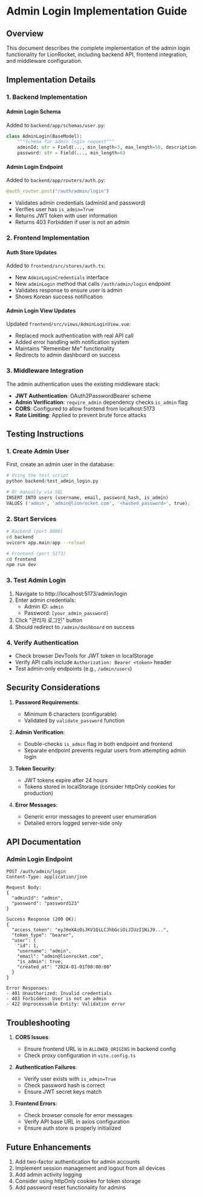 # Admin Login Implementation Guide

## Overview
This document describes the complete implementation of the admin login functionality for LionRocket, including backend API, frontend integration, and middleware configuration.

## Implementation Details

### 1. Backend Implementation

#### Admin Login Schema
Added to `backend/app/schemas/user.py`:
```python
class AdminLogin(BaseModel):
    """Schema for admin login request"""
    adminId: str = Field(..., min_length=3, max_length=50, description="Admin username")
    password: str = Field(..., min_length=6)
```

#### Admin Login Endpoint
Added to `backend/app/routers/auth.py`:
```python
@auth_router.post("/auth/admin/login")
```
- Validates admin credentials (adminId and password)
- Verifies user has `is_admin=True` 
- Returns JWT token with user information
- Returns 403 Forbidden if user is not an admin

### 2. Frontend Implementation

#### Auth Store Updates
Added to `frontend/src/stores/auth.ts`:
- New `AdminLoginCredentials` interface
- New `adminLogin` method that calls `/auth/admin/login` endpoint
- Validates response to ensure user is admin
- Shows Korean success notification

#### Admin Login View Updates
Updated `frontend/src/views/AdminLoginView.vue`:
- Replaced mock authentication with real API call
- Added error handling with notification system
- Maintains "Remember Me" functionality
- Redirects to admin dashboard on success

### 3. Middleware Integration

The admin authentication uses the existing middleware stack:
- **JWT Authentication**: OAuth2PasswordBearer scheme
- **Admin Verification**: `require_admin` dependency checks `is_admin` flag
- **CORS**: Configured to allow frontend from localhost:5173
- **Rate Limiting**: Applied to prevent brute force attacks

## Testing Instructions

### 1. Create Admin User
First, create an admin user in the database:

```python
# Using the test script
python backend/test_admin_login.py

# Or manually via SQL
INSERT INTO users (username, email, password_hash, is_admin) 
VALUES ('admin', 'admin@lionrocket.com', '<hashed_password>', true);
```

### 2. Start Services
```bash
# Backend (port 8000)
cd backend
uvicorn app.main:app --reload

# Frontend (port 5173)
cd frontend
npm run dev
```

### 3. Test Admin Login
1. Navigate to http://localhost:5173/admin/login
2. Enter admin credentials:
   - Admin ID: `admin`
   - Password: `[your_admin_password]`
3. Click "관리자 로그인" button
4. Should redirect to `/admin/dashboard` on success

### 4. Verify Authentication
- Check browser DevTools for JWT token in localStorage
- Verify API calls include `Authorization: Bearer <token>` header
- Test admin-only endpoints (e.g., `/admin/users`)

## Security Considerations

1. **Password Requirements**:
   - Minimum 6 characters (configurable)
   - Validated by `validate_password` function

2. **Admin Verification**:
   - Double-checks `is_admin` flag in both endpoint and frontend
   - Separate endpoint prevents regular users from attempting admin login

3. **Token Security**:
   - JWT tokens expire after 24 hours
   - Tokens stored in localStorage (consider httpOnly cookies for production)

4. **Error Messages**:
   - Generic error messages to prevent user enumeration
   - Detailed errors logged server-side only

## API Documentation

### Admin Login Endpoint
```
POST /auth/admin/login
Content-Type: application/json

Request Body:
{
  "adminId": "admin",
  "password": "password123"
}

Success Response (200 OK):
{
  "access_token": "eyJ0eXAiOiJKV1QiLCJhbGciOiJIUzI1NiJ9...",
  "token_type": "bearer",
  "user": {
    "id": 1,
    "username": "admin",
    "email": "admin@lionrocket.com",
    "is_admin": true,
    "created_at": "2024-01-01T00:00:00"
  }
}

Error Responses:
- 401 Unauthorized: Invalid credentials
- 403 Forbidden: User is not an admin
- 422 Unprocessable Entity: Validation error
```

## Troubleshooting

1. **CORS Issues**:
   - Ensure frontend URL is in `ALLOWED_ORIGINS` in backend config
   - Check proxy configuration in `vite.config.ts`

2. **Authentication Failures**:
   - Verify user exists with `is_admin=True`
   - Check password hash is correct
   - Ensure JWT secret keys match

3. **Frontend Errors**:
   - Check browser console for error messages
   - Verify API base URL in axios configuration
   - Ensure auth store is properly initialized

## Future Enhancements

1. Add two-factor authentication for admin accounts
2. Implement session management and logout from all devices
3. Add admin activity logging
4. Consider using httpOnly cookies for token storage
5. Add password reset functionality for admins